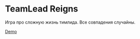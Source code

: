 # TeamLead Reigns

Игра про сложную жизнь тимлида. Все совпадения случайны.

[Demo](https://trufi.github.io/teamlead-reigns/)
